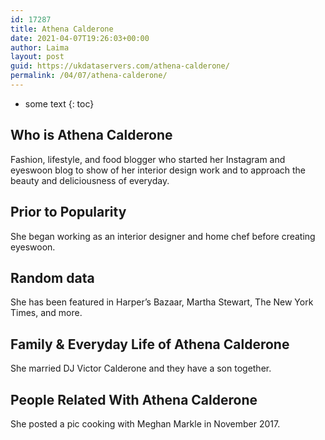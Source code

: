 ```yaml
---
id: 17287
title: Athena Calderone
date: 2021-04-07T19:26:03+00:00
author: Laima
layout: post
guid: https://ukdataservers.com/athena-calderone/
permalink: /04/07/athena-calderone/
---
```


* some text
{: toc}


## Who is Athena Calderone
                  
                  
                  
Fashion, lifestyle, and food blogger who started her Instagram and eyeswoon blog to show of her interior design work and to approach the beauty and deliciousness of everyday. 
                  
              
            
              
            
                
                
                
## Prior to Popularity
                  
                  
                  
She began working as an interior designer and home chef before creating eyeswoon.
                  
              
            
              
            
                
                
                
## Random data
                  
                  
                  
She has been featured in Harper&#8217;s Bazaar, Martha Stewart, The New York Times, and more.
                  
              
            
              
            
                
                
                
## Family & Everyday Life of Athena Calderone
                  
                  
                  
She married DJ Victor Calderone and they have a son together.  
                  
              
            
              
            
                
                
                
## People Related With Athena Calderone
                  
                  
                  
She posted a pic cooking with Meghan Markle in November 2017.
                  
              
            
              
            
                
              
            
              
              
            
            
              
            
          
          
          